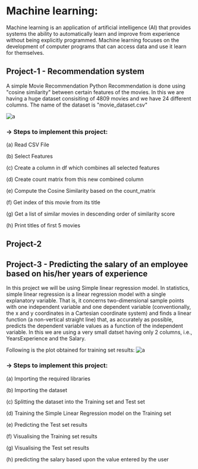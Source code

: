 # Machine learning:
Machine learning is an application of artificial intelligence (AI) that provides systems the ability to automatically learn and improve from experience without being explicitly programmed. Machine learning focuses on the development of computer programs that can access data and use it learn for themselves.

## Project-1 - Recommendation system
A simple Movie Recommendation Python Recommendation is done using "cosine similarity" between certain features of the movies. In this we are having a huge dataset consisiting of 4809 movies and we have 24 different columns. The name of the dataset is "movie_dataset.csv"

![a](https://user-images.githubusercontent.com/68856803/89008744-d2fa6800-d328-11ea-83a8-1fb07d3dded5.png)

### -> Steps to implement this project:
(a) Read CSV File

(b) Select Features

(c) Create a column in df which combines all selected features

(d) Create count matrix from this new combined column

(e) Compute the Cosine Similarity based on the count_matrix

(f) Get index of this movie from its title

(g) Get a list of similar movies in descending order of similarity score

(h) Print titles of first 5 movies

## Project-2
## Project-3 - Predicting the salary of an employee based on his/her years of experience
In this project we will be using Simple linear regression model. In statistics, simple linear regression is a linear regression model with a single explanatory variable. That is, it concerns two-dimensional sample points with one independent variable and one dependent variable (conventionally, the x and y coordinates in a Cartesian coordinate system) and finds a linear function (a non-vertical straight line) that, as accurately as possible, predicts the dependent variable values as a function of the independent variable.
In this we are using a very small datset having only 2 columns, i.e., YearsExperience	and the Salary.

Following is the plot obtained for training set results:
![a](https://user-images.githubusercontent.com/68856803/89012376-c299bb80-d32f-11ea-9a2d-0d821b58d250.png)

### -> Steps to implement this project:
(a) Importing the required libraries

(b) Importing the dataset

(c) Splitting the dataset into the Training set and Test set

(d) Training the Simple Linear Regression model on the Training set

(e) Predicting the Test set results

(f) Visualising the Training set results

(g) Visualising the Test set results

(h) predicting the salary based upon the value entered by the user



